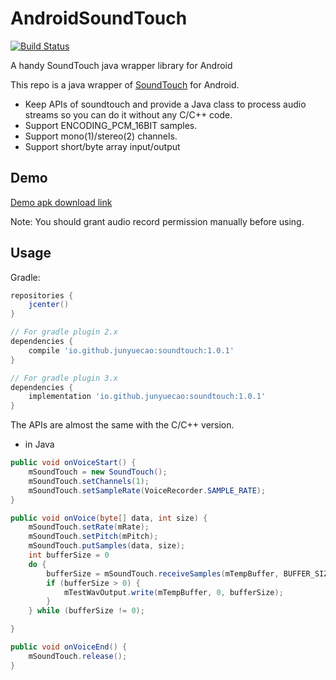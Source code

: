 # AndroidSoundTouch
[![Build Status](https://travis-ci.org/junyuecao/AndroidSoundTouch.svg?branch=master)](https://travis-ci.org/junyuecao/AndroidSoundTouch)

A handy SoundTouch java wrapper library for Android

This repo is a java wrapper of [SoundTouch](https://www.surina.net/soundtouch/) for Android.

 - Keep APIs of soundtouch and provide a Java class to process audio streams so you can do it without any C/C++ code.
 - Support ENCODING_PCM_16BIT samples.
 - Support mono(1)/stereo(2) channels.
 - Support short/byte array input/output

## Demo

[Demo apk download link](https://github.com/junyuecao/AndroidSoundTouch/blob/master/app-release.apk?raw=true)

Note: You should grant audio record permission manually before using.

## Usage
Gradle:
```groovy
repositories {
    jcenter()
}

// For gradle plugin 2.x
dependencies {
    compile 'io.github.junyuecao:soundtouch:1.0.1'
}

// For gradle plugin 3.x
dependencies {
    implementation 'io.github.junyuecao:soundtouch:1.0.1'
}
```

The APIs are almost the same with the C/C++ version.
- in Java
```Java
public void onVoiceStart() {
    mSoundTouch = new SoundTouch();
    mSoundTouch.setChannels(1);
    mSoundTouch.setSampleRate(VoiceRecorder.SAMPLE_RATE);
}

public void onVoice(byte[] data, int size) {
    mSoundTouch.setRate(mRate);
    mSoundTouch.setPitch(mPitch);
    mSoundTouch.putSamples(data, size);
    int bufferSize = 0
    do {
        bufferSize = mSoundTouch.receiveSamples(mTempBuffer, BUFFER_SIZE);
        if (bufferSize > 0) {
            mTestWavOutput.write(mTempBuffer, 0, bufferSize);
        }
    } while (bufferSize != 0);

}

public void onVoiceEnd() {
    mSoundTouch.release();
}
```

